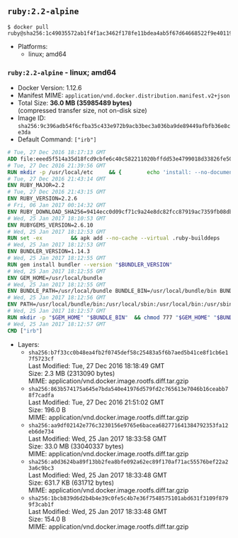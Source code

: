 ## `ruby:2.2-alpine`

```console
$ docker pull ruby@sha256:1c49035572ab1f4f1ac3462f178fe11bdea4ab5f67d64668522f9e4011964404
```

-	Platforms:
	-	linux; amd64

### `ruby:2.2-alpine` - linux; amd64

-	Docker Version: 1.12.6
-	Manifest MIME: `application/vnd.docker.distribution.manifest.v2+json`
-	Total Size: **36.0 MB (35985489 bytes)**  
	(compressed transfer size, not on-disk size)
-	Image ID: `sha256:9c396adb54f6cfba35c433e972b9acb3bec3a036ba9de89449afbfb36e8ce3da`
-	Default Command: `["irb"]`

```dockerfile
# Tue, 27 Dec 2016 18:17:13 GMT
ADD file:eeed5f514a35d18fcd9cbfe6c40c582211020bffdd53e4799018d33826fe5067 in / 
# Tue, 27 Dec 2016 21:39:56 GMT
RUN mkdir -p /usr/local/etc 	&& { 		echo 'install: --no-document'; 		echo 'update: --no-document'; 	} >> /usr/local/etc/gemrc
# Tue, 27 Dec 2016 21:43:14 GMT
ENV RUBY_MAJOR=2.2
# Tue, 27 Dec 2016 21:43:15 GMT
ENV RUBY_VERSION=2.2.6
# Fri, 06 Jan 2017 00:14:32 GMT
ENV RUBY_DOWNLOAD_SHA256=9414ecc0d09cf71c9a24e8dc82fcc87919ac7359fb08db2791d6c32bfd157339
# Wed, 25 Jan 2017 18:10:53 GMT
ENV RUBYGEMS_VERSION=2.6.10
# Wed, 25 Jan 2017 18:12:53 GMT
RUN set -ex 		&& apk add --no-cache --virtual .ruby-builddeps 		autoconf 		bison 		bzip2 		bzip2-dev 		ca-certificates 		coreutils 		gcc 		gdbm-dev 		glib-dev 		libc-dev 		libffi-dev 		libxml2-dev 		libxslt-dev 		linux-headers 		make 		ncurses-dev 		openssl 		openssl-dev 		procps 		readline-dev 		ruby 		tar 		yaml-dev 		zlib-dev 		xz 		&& wget -O ruby.tar.xz "https://cache.ruby-lang.org/pub/ruby/${RUBY_MAJOR%-rc}/ruby-$RUBY_VERSION.tar.xz" 	&& echo "$RUBY_DOWNLOAD_SHA256 *ruby.tar.xz" | sha256sum -c - 		&& mkdir -p /usr/src/ruby 	&& tar -xJf ruby.tar.xz -C /usr/src/ruby --strip-components=1 	&& rm ruby.tar.xz 		&& cd /usr/src/ruby 		&& { 		echo '#define ENABLE_PATH_CHECK 0'; 		echo; 		cat file.c; 	} > file.c.new 	&& mv file.c.new file.c 		&& autoconf 	&& ac_cv_func_isnan=yes ac_cv_func_isinf=yes 		./configure --disable-install-doc --enable-shared 	&& make -j"$(getconf _NPROCESSORS_ONLN)" 	&& make install 		&& runDeps="$( 		scanelf --needed --nobanner --recursive /usr/local 			| awk '{ gsub(/,/, "\nso:", $2); print "so:" $2 }' 			| sort -u 			| xargs -r apk info --installed 			| sort -u 	)" 	&& apk add --virtual .ruby-rundeps $runDeps 		bzip2 		ca-certificates 		libffi-dev 		openssl-dev 		yaml-dev 		procps 		zlib-dev 	&& apk del .ruby-builddeps 	&& cd / 	&& rm -r /usr/src/ruby 		&& gem update --system "$RUBYGEMS_VERSION"
# Wed, 25 Jan 2017 18:12:53 GMT
ENV BUNDLER_VERSION=1.14.3
# Wed, 25 Jan 2017 18:12:55 GMT
RUN gem install bundler --version "$BUNDLER_VERSION"
# Wed, 25 Jan 2017 18:12:55 GMT
ENV GEM_HOME=/usr/local/bundle
# Wed, 25 Jan 2017 18:12:55 GMT
ENV BUNDLE_PATH=/usr/local/bundle BUNDLE_BIN=/usr/local/bundle/bin BUNDLE_SILENCE_ROOT_WARNING=1 BUNDLE_APP_CONFIG=/usr/local/bundle
# Wed, 25 Jan 2017 18:12:56 GMT
ENV PATH=/usr/local/bundle/bin:/usr/local/sbin:/usr/local/bin:/usr/sbin:/usr/bin:/sbin:/bin
# Wed, 25 Jan 2017 18:12:57 GMT
RUN mkdir -p "$GEM_HOME" "$BUNDLE_BIN" 	&& chmod 777 "$GEM_HOME" "$BUNDLE_BIN"
# Wed, 25 Jan 2017 18:12:57 GMT
CMD ["irb"]
```

-	Layers:
	-	`sha256:b7f33cc0b48ea4fb2f0745def58c25483a5f6b7aed5b41ce8f1cb6e17f5723cf`  
		Last Modified: Tue, 27 Dec 2016 18:18:49 GMT  
		Size: 2.3 MB (2313090 bytes)  
		MIME: application/vnd.docker.image.rootfs.diff.tar.gzip
	-	`sha256:863b574175a645e7bda540e41976d579fd2c765613e7046b16ceabb78f7cadfa`  
		Last Modified: Tue, 27 Dec 2016 21:51:02 GMT  
		Size: 196.0 B  
		MIME: application/vnd.docker.image.rootfs.diff.tar.gzip
	-	`sha256:aa9df02142e776c3230156e9765e6bacea682771641384792353fa12eb6de734`  
		Last Modified: Wed, 25 Jan 2017 18:33:58 GMT  
		Size: 33.0 MB (33040337 bytes)  
		MIME: application/vnd.docker.image.rootfs.diff.tar.gzip
	-	`sha256:a0d3624ba89f13bb2fea8bfe092a62ec89f170af71ac55576bef22a23a6c9bc3`  
		Last Modified: Wed, 25 Jan 2017 18:33:48 GMT  
		Size: 631.7 KB (631712 bytes)  
		MIME: application/vnd.docker.image.rootfs.diff.tar.gzip
	-	`sha256:1bcb839d6d2b4b4e39c0fe5c4b7e36f7548575101abd631f3109f8799f3cab1f`  
		Last Modified: Wed, 25 Jan 2017 18:33:48 GMT  
		Size: 154.0 B  
		MIME: application/vnd.docker.image.rootfs.diff.tar.gzip
